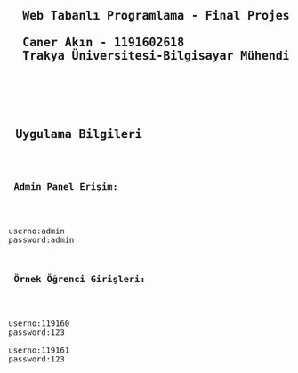 <pre>
  <h2> 
  Web Tabanlı Programlama - Final Projesi<br>
  Caner Akın - 1191602618   
  Trakya Üniversitesi-Bilgisayar Mühendisliği 
  </h2>
 </pre>
 
<pre>
<h2> Uygulama Bilgileri </h2><br>
<h3> Admin Panel Erişim: </h3>
<p>
userno:admin
password:admin
</p>
<h3> Örnek Öğrenci Girişleri: </h3>
<p>
userno:119160
password:123

userno:119161
password:123
</p>

</pre>
